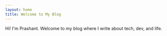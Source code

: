```yaml
---
layout: home
title: Welcome to My Blog
---
```


Hi! I'm Prashant. Welcome to my blog where I write about tech, dev, and life.